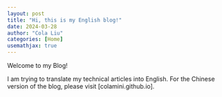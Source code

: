 ```yaml
---
layout: post
title: "Hi, this is my English blog!"
date: 2024-03-28
author: "Cola Liu"
categories: [Home]
usemathjax: true
---
```


Welcome to my Blog!

I am trying to translate my technical articles into English. For the Chinese version of the blog, please visit [colamini.github.io].